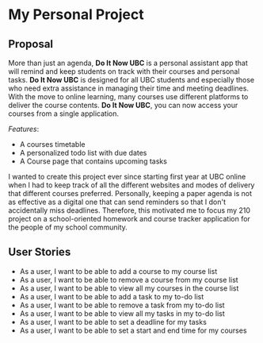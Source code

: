 # My Personal Project

## Proposal

More than just an agenda, **Do It Now UBC** is a personal assistant app that will remind and keep students on track
with their courses and personal tasks. **Do It Now UBC** is designed for all UBC students
and especially those who need extra assistance in managing their time and meeting deadlines.
With the move to online learning, many courses use different platforms to deliver the course
contents. **Do It Now UBC**, you can now access your courses from a single application.


*Features*:
- A courses timetable 
- A personalized todo list with due dates
- A Course page that contains upcoming tasks


I wanted to create this project ever since starting first year at UBC online when I had to keep track
of all the different websites and modes of delivery that different courses preferred. Personally, keeping 
a paper agenda is not as effective as a digital one that can send reminders so that I don't accidentally miss
deadlines. Therefore, this motivated me to focus my 210 project on a school-oriented homework and course 
tracker application for the people of my school community.


## User Stories

- As a user, I want to be able to add a course to my course list
- As a user, I want to be able to remove a course from my course list
- As a user, I want to be able to view all my courses in the course list
- As a user, I want to be able to add a task to my to-do list
- As a user, I want to be able to remove a task from my to-do list
- As a user, I want to be able to view all my tasks in my to-do list
- As a user, I want to be able to set a deadline for my tasks
- As a user, I want to be able to set a start and end time for my courses